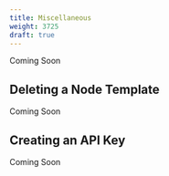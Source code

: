 ```yaml
---
title: Miscellaneous
weight: 3725
draft: true
---
```

Coming Soon

## Deleting a Node Template

Coming Soon

## Creating an API Key

Coming Soon
